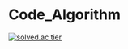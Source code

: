 # Code_Algorithm
[![solved.ac tier](http://mazassumnida.wtf/api/generate_badge?boj=sonjaewon)](https://solved.ac/sonjaewon)

